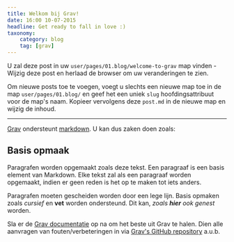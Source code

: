 ```yaml
---
title: Welkom bij Grav!
date: 16:00 10-07-2015
headline: Get ready to fall in love :)
taxonomy:
    category: blog
    tag: [grav]
---
```


U zal deze post in uw `user/pages/01.blog/welcome-to-grav` map vinden - Wijzig deze post en herlaad de browser om uw veranderingen te zien.

Om nieuwe posts toe te voegen, voegt u slechts een nieuwe map toe in de map `user/pages/01.blog/` en geef het een uniek `slug` hoofdingsattribuut voor de map's naam. Kopieer vervolgens deze `post.md` in de nieuwe map en wijzig de inhoud.

---

[Grav][grav] ondersteunt [markdown](https://en.wikipedia.org/wiki/Markdown). U kan dus zaken doen zoals:

## Basis opmaak

Paragrafen worden opgemaakt zoals deze tekst. Een paragraaf is een basis element van Markdown. Elke tekst zal als een paragraaf worden opgemaakt, indien er geen reden is het op te maken tot iets anders.

Paragrafen moeten gescheiden worden door een lege lijn. Basis opmaken zoals *cursief* en **vet** worden ondersteund. Dit kan, *zoals **hier** ook genest* worden.

Sla er de [Grav documentatie][grav-docs] op na om het beste uit Grav te halen. Dien alle aanvragen van fouten/verbeteringen in via [Grav's GitHub repository][grav-gh] a.u.b.

[grav]: http://getgrav.org
[grav-docs]: http://learn.getgrav.org
[grav-gh]: https://github.com/getgrav/grav

